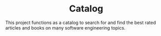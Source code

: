 <h1 align="center">
  Catalog
</h1>

This project functions as a catalog to search for and find the best rated articles and books on many software engineering topics.
